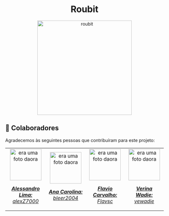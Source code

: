 <h1 align="center">Roubit</h1>

<div align="center">
  <img width="300" height="300" src="https://github.com/alexZ7000/roubit_mss/assets/78627928/e50b9000-4bf4-4b10-b35d-26488b685ae3" alt="roubit" />
</div>

## 🤝 Colaboradores

Agradecemos às seguintes pessoas que contribuíram para este projeto:

<table>
  <tr>
    <td align="center">
      <a href="#">
        <img src="https://avatars.githubusercontent.com/u/78627928?v=4" width="100px;" alt="era uma foto daora"/><br>
        <sub>
          <p><b><i>Alessandro Lima:</i></b> <a href="https://github.com/alexZ7000"><i>alexZ7000</i></a></p>
        </sub>
      </a>
    </td>
    <td align="center">
      <a href="#">
        <img src="https://avatars.githubusercontent.com/u/125562229?v=4" width="100px;" alt="era uma foto daora"/><br>
        <sub>
          <p><b><i>Ana Carolina:</i></b> <a href="https://github.com/bleer2004"><i>bleer2004</i></a></p>
        </sub>
      </a>
    </td>
    <td align="center">
      <a href="#">
        <img src="https://avatars.githubusercontent.com/u/124106382?v=4" width="100px;" alt="era uma foto daora"/><br>
        <sub>
          <p><b><i>Flavio Carvalho:</i></b> <a href="https://github.com/Flavsc"><i>Flavsc</i></a></p>
        </sub>
      </a>
    </td>
    <td align="center">
      <a href="#">
        <img src="https://avatars.githubusercontent.com/u/133230074?v=4" width="100px;" alt="era uma foto daora"/><br>
        <sub>
          <p><b><i>Verina Wadie:</i></b> <a href="https://github.com/vewadie"><i>vewadie</i></a></p>
        </sub>
      </a>
    </td>
  </tr>
</table>